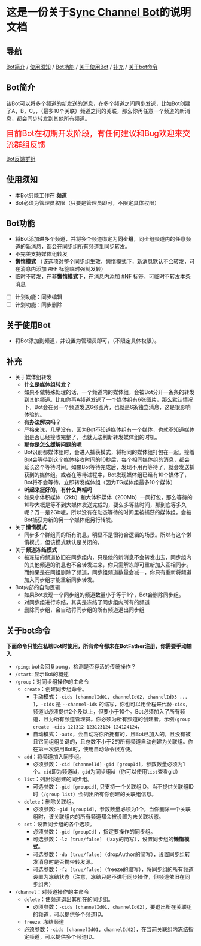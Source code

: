 # 这是一份关于[Sync Channel Bot](https://t.me/sc_1006_bot)的说明文档

## 导航
[Bot简介](#bot简介) / [使用须知](#使用须知) / [Bot功能](#bot功能) / [关于使用Bot](#关于使用bot) / [补充](#补充) / [关于bot命令](#关于bot命令)

## Bot简介
该Bot可以将多个频道的新发送的消息，在多个频道之间同步发送，比如Bot创建了A，B，C，，（最多10个关联）频道之间的关联，那么你再任意一个频道的新消息，都会同步转发到其他所有频道。

<a style="color:red;font-size:1.5em">目前Bot在初期开发阶段，有任何建议和Bug欢迎来交流群组反馈</a>

[Bot反馈群组](https://t.me/ggbt_1120)

## 使用须知
- 本Bot只能工作在 **频道**
- Bot必须为管理员权限（只要是管理员即可，不限定具体权限）

## Bot功能
- 将Bot添加进多个频道，并将多个频道绑定为**同步组**，同步组频道内的任意频道的新消息，都会在同步组所有频道里同步转发。
- 不完美支持媒体组转发
- **懒惰模式** （该选项对整个同步组生效，懒惰模式下，新消息默认不会转发，可在消息内添加 #FF 标签临时强制发转）
- 临时不转发，在非**懒惰模式**下，在消息内添加 #NF 标签，可临时不转发本条消息

- [ ] 计划功能：同步编辑 
- [ ] 计划功能：同步删除

## 关于使用Bot
- 将Bot添加到频道，并设置为管理员即可，（不限定具体权限）。

## 补充
- 关于媒体组转发
  - **什么是媒体组转发？**
  - 如果不做特殊处理的话，一个频道内的媒体组，会被Bot分开一条条的转发到其他频道。比如你再A频道发送了一个媒体组有6张图片，那么默认情况下，Bot会在另一个频道发送6张图片，也就是6条独立消息，这是很影响体验的。
  - **有办法解决吗？**
  - 严格来说，几乎没有，因为Bot不知道媒体组有一个媒体，也就不知道媒体组是否已经接收完整了，也就无法判断转发媒体组的时机。
  - **那你是怎么缓解问题的呢**
  - Bot识别都媒体组时，会进入捕获模式，将相同的媒体组打包在一起。接着Bot会等待到这个媒体接收时间的10秒后，每个相同媒体组的消息，都会延长这个等待时间。如果Bot等待完成后，发现不用再等待了，就会发送捕获到的媒体组。或者在等待过程中，Bot发现媒体组已经有10个媒体了，Bot将不会等待，立即转发媒体组（因为TG媒体组最多10个媒体）
  - **听起来挺好的，有什么弊端吗**
  - 如果小体积媒体（2kb）和大体积媒体（200Mb）一同打包，那么等待的10秒大概是等不到大媒体发送完成的，要么多等些时间，那到底等多久呢？万一是2Gb呢，所以没有在动态等待的时间里被捕获的媒体组，会被Bot捕获为新的另一个媒体组另行转发。
- 关于**懒惰模式**
   - 同步多个群组间的所有消息，明显不是很符合逻辑的场景。所以有这个懒惰模式，但该模式默认是关闭的。
 - 关于**频道冻结模式**
   - 被冻结的频道依旧在同步组内，只是他的新消息不会转发出去，同步组内的其他频道的消息也不会转发进来，你只需解冻即可重新加入互相同步。而如果是在同组删除了频道，同步组频道数量会减一，你只有重新将频道加入同步组才能重新同步转发。
 - Bot内部的自动逻辑
   - 如果Bot发现一个同步组的频道数量小于等于1个，Bot会删除同步组。
   - 对同步组进行冻结，其实是冻结了同步组内所有的频道
   - 删除同步组，会自动将同步组的所有频道退出同步组

## 关于bot命令
**下面命令只能在私聊Bot时使用，所有命令都未在BotFather注册，你需要手动输入**
- `/ping`: bot会回复pong，检测是否存活的传统操作？
- `/start`: 显示Bot的概述
- `/group`：对同步组操作的主命令
  - `create`：创建同步组命令。
    - 手动模式：`-cids [channelId01, channelId02, channelId03 ... ]`，`-cids` 是 `--channel-ids` 的缩写，你也可以用全程来代替`-cids`，频道id必须提供2个及以上，但要小于10个。Bot必须加入了所有频道，且为所有频道管理员。你必须为所有频道的创建者。示例`/group create -cids 121312 123123124 124124124`，
    - 自动模式：`-auto`，会自动将你所拥有的，且Bot已加入的，且没有被且它同组组关键的，且总数不小于2的所有频道自动创建为关联组。你在第一次使用Bot时，使用自动命令很方便。
  - `add`：将频道加入同步组。
    - 必须参数：`-cid [channelId]` `-gid [groupId]`，参数数量必须为1个。`cid`即为频道id，`gid`为同步组id（你可以使用`list`查看gid）
  - `list`：列出你创建的同步组。
    - 可选参数：`-gid [groupid]`, 只支持一个关联组ID。当不提供关联组ID时（`/group list`）会列出所有你创建的关联组信息。
  - `delete`：删除关联组。
    - 必须参数: `-gid [groupid]`，参数数量必须为1个。当你删除一个关联组时，该关联组内的所有频道都会被设置为未关联状态。
  - `set`：设置同步组的各个选项。
    - 必须参数：`-gid [groupId]` ，指定要操作的同步组。
    - 可选参数：`-lz [true/false]` （lzay的简写），设置同步组的**懒惰模式**。
    - 可选参数：`-da [true/false]`（dropAuthor的简写），设置同步组转发消息时是否携带转发源。
    - 可选参数：`-fz [true/false]`（freeze的缩写），将同步组的所有频道设置为冻结状态（注意，冻结只是不进行同步操作，但频道依旧在同步组内）
- `/channel`：对频道操作的主命令
  - `delete`：使频道退出其所在的同步组。
    - 必须参数：`-cids [channelId01, channelId02]`，要退出所在关联组的频道，可以提供多个频道ID。
  - `freeze`: 冻结频道
  - 必须参数：`-cids [channelId01, channelId02]`，在当前关联组内冻结指定频道，可以提供多个频道ID。
